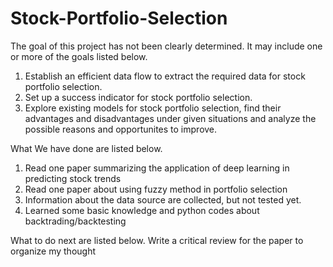 # Stock-Portfolio-Selection

The goal of this project has not been clearly determined. It may include one or more of the goals listed below.
1. Establish an efficient data flow to extract the required data for stock portfolio selection.
2. Set up a success indicator for stock portfolio selection.
3. Explore existing models for stock portfolio selection, find their advantages and disadvantages under given situations and analyze the possible reasons and opportunites to improve.

What We have done are listed below.
1. Read one paper summarizing the application of deep learning in predicting stock trends
2. Read one paper about using fuzzy method in portfolio selection
3. Information about the data source are collected, but not tested yet.
4. Learned some basic knowledge and python codes about backtrading/backtesting


What to do next are listed below.
Write a critical review for the paper to organize my thought